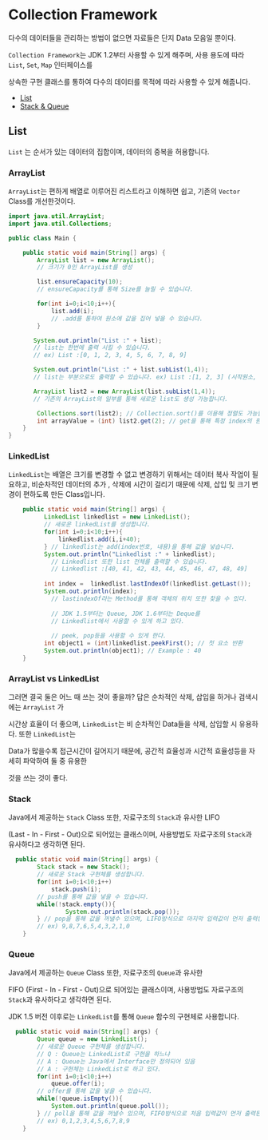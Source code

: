 # Collection Framework


다수의 데이터들을 관리하는 방법이 없으면 자료들은 단지 Data 모음일 뿐이다.  

`Collection Framework`는 JDK 1.2부터 사용할 수 있게 해주며, 사용 용도에 따라 `List`, `Set`, `Map` 인터페이스를 

상속한 구현 클래스를 통하여 다수의 데이터를 목적에 따라 사용할 수 있게 해줍니다.

- [List](#List)
- [Stack & Queue](#Stack)




## List

`List` 는 순서가 있는 데이터의 집합이며, 데이터의 중복을 허용합니다. 

### ArrayList

`ArrayList`는 편하게 배열로 이루어진 리스트라고 이해하면 쉽고, 기존의 `Vector` Class를 개선한것이다.



```java
import java.util.ArrayList;
import java.util.Collections;

public class Main {

    public static void main(String[] args) {
        ArrayList list = new ArrayList();
        // 크기가 0인 ArrayList를 생성

        list.ensureCapacity(10);
        // ensureCapacity를 통해 Size를 늘릴 수 있습니다.

        for(int i=0;i<10;i++){
            list.add(i);
            // .add를 통하여 원소에 값을 집어 넣을 수 있습니다.
        }

       System.out.println("List :" + list);
       // list는 한번에 출력 시킬 수 있습니다.
       // ex) List :[0, 1, 2, 3, 4, 5, 6, 7, 8, 9]

       System.out.println("List :" + list.subList(1,4));
       // list는 부분으로도 출력할 수 있습니다. ex) List :[1, 2, 3] (시작원소, 마지막원소 + 1);

       ArrayList list2 = new ArrayList(list.subList(1,4));
       // 기존의 ArrayList의 일부를 통해 새로운 list도 생성 가능합니다.

        Collections.sort(list2); // Collection.sort()를 이용해 정렬도 가능합니다.
        int arrayValue = (int) list2.get(2); // get을 통해 특정 index의 원소를 꺼낼 수 있습니다.
    }
}
```



### LinkedList

`LinkedList`는 배열은 크기를 변경할 수 없고 변경하기 위해서는 데이터 복사 작업이 필요하고, 비순차적인 데이터의 추가 , 삭제에 시간이 걸리기 때문에 삭제, 삽입 및 크기 변경이 편하도록 만든 Class입니다.

```java
    public static void main(String[] args) {
          LinkedList linkedlist = new LinkedList();
          // 새로운 linkedList를 생성합니다.
          for(int i=0;i<10;i++){
              linkedlist.add(i,i+40);
          } // linkedlist는 add(index번호, 내용)을 통해 값을 넣습니다.
          System.out.println("Linkedlist :" + linkedlist);
            // Linkedlist 또한 list 전체를 출력할 수 있습니다.
            // Linkedlist :[40, 41, 42, 43, 44, 45, 46, 47, 48, 49]
    
          int index =  linkedlist.lastIndexOf(linkedlist.getLast());
          System.out.println(index);
            // lastindexOf라는 Method를 통해 객체의 위치 또한 찾을 수 있다.
    
            // JDK 1.5부터는 Queue, JDK 1.6부터는 Deque를
            // Linkedlist에서 사용할 수 있게 하고 있다.
    
            // peek, pop등을 사용할 수 있게 한다.
          int object1 = (int)linkedlist.peekFirst(); // 첫 요소 반환
          System.out.println(object1); // Example : 40
    }
```



### ArrayList vs LinkedList

그러면 결국 둘은 어느 때 쓰는 것이 좋을까? 답은 순차적인 삭제, 삽입을 하거나 검색시에는 `ArrayList` 가 

시간상 효율이 더 좋으며, `LinkedList`는 비 순차적인 Data들을 삭제, 삽입할 시 유용하다. 또한 `LinkedList`는

Data가 많을수록 접근시간이 길어지기 때문에, 공간적 효율성과 시간적 효율성등을 자세히 파악하여 둘 중 유용한 

것을 쓰는 것이 좋다. 



### Stack

 Java에서 제공하는 `Stack` Class 또한, 자료구조의 `Stack`과 유사한 LIFO 

(Last - In - First - Out)으로 되어있는 클래스이며, 사용방법도 자료구조의 `Stack`과 유사하다고 생각하면 된다.

```java
  public static void main(String[] args) {
        Stack stack = new Stack();
        // 새로운 Stack 구현체를 생성합니다.
        for(int i=0;i<10;i++)
            stack.push(i);
        // push를 통해 값을 넣을 수 있습니다.
        while(!stack.empty()){
                System.out.println(stack.pop());
        } // pop을 통해 값을 꺼낼수 있으며, LIFO방식으로 마지막 입력값이 먼저 출력된다.
        // ex) 9,8,7,6,5,4,3,2,1,0
    }
```



### Queue

Java에서 제공하는 `Queue` Class 또한, 자료구조의 `Queue`과 유사한 

FIFO (First - In - First - Out)으로 되어있는 클래스이며, 사용방법도 자료구조의 `Stack`과 유사하다고 생각하면 된다.

JDK 1.5 버전 이후로는 `LinkedList`를 통해 `Queue` 함수의 구현체로 사용합니다.

```java
  public static void main(String[] args) {
        Queue queue = new LinkedList();
        // 새로운 Queue 구현체를 생성합니다.
        // Q : Queue는 LinkedList로 구현을 하느냐
        // A : Queue는 Java에서 Interface만 정의되어 있음
        // A : 구현체는 LinkedList로 하고 있다.
        for(int i=0;i<10;i++)
            queue.offer(i);
        // offer를 통해 값을 넣을 수 있습니다.
        while(!queue.isEmpty()){
            System.out.println(queue.poll());
        } // poll을 통해 값을 꺼낼수 있으며, FIFO방식으로 처음 입력값이 먼저 출력된다.
        // ex) 0,1,2,3,4,5,6,7,8,9
    }
```




